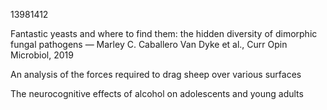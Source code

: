 13981412

Fantastic yeasts and where to find them: the hidden diversity of dimorphic fungal pathogens — Marley C. Caballero Van Dyke et al., Curr Opin Microbiol, 2019

An analysis of the forces required to drag sheep over various surfaces

The neurocognitive effects of alcohol on adolescents and young adults
